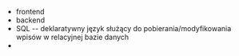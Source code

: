 * frontend
* backend
* SQL -- deklaratywny język służący do pobierania/modyfikowania wpisów w relacyjnej bazie danych
* 
